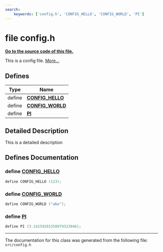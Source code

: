 ```yaml
---
search:
    keywords: ['config.h', 'CONFIG_HELLO', 'CONFIG_WORLD', 'PI']
---
```


# file config.h

**[Go to the source code of this file.](config_8h_source.md)**


This is a config file. [More...](#detailed-description)

## Defines

|Type|Name|
|-----|-----|
|define |[**CONFIG\_HELLO**](group__animals.md#gaca5c9bba70e4fd0509afbf0d0b0deaa8)|
|define |[**CONFIG\_WORLD**](group__animals.md#ga6e0362a8d59c25d8acd60d0ccf2f17b3)|
|define |[**PI**](group__animals.md#ga598a3330b3c21701223ee0ca14316eca)|


## Detailed Description

This is a detailed description 
## Defines Documentation

### define <a id="gaca5c9bba70e4fd0509afbf0d0b0deaa8" href="#gaca5c9bba70e4fd0509afbf0d0b0deaa8">CONFIG\_HELLO</a>

```cpp
define CONFIG_HELLO (123);
```



### define <a id="ga6e0362a8d59c25d8acd60d0ccf2f17b3" href="#ga6e0362a8d59c25d8acd60d0ccf2f17b3">CONFIG\_WORLD</a>

```cpp
define CONFIG_WORLD ("abx");
```



### define <a id="ga598a3330b3c21701223ee0ca14316eca" href="#ga598a3330b3c21701223ee0ca14316eca">PI</a>

```cpp
define PI (3.14159265358979323846);
```





----------------------------------------
The documentation for this class was generated from the following file: `src/config.h`
